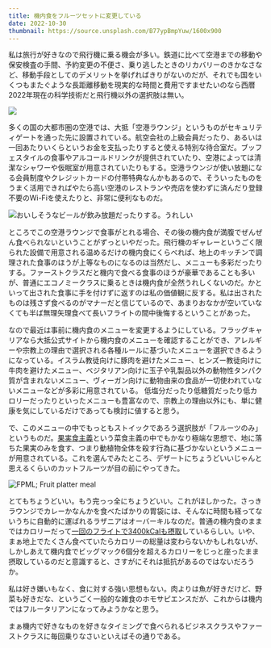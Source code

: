 ```yaml
---
title: 機内食をフルーツセットに変更している
date: 2022-10-30
thumbnail: https://source.unsplash.com/B77ypBmpYuw/1600x900
---
```


私は旅行が好きなので飛行機に乗る機会が多い。鉄道に比べて空港までの移動や保安検査の手間、予約変更の不便さ、乗り逃したときのリカバリーのきかなさなど、移動手段としてのデメリットを挙げればきりがないのだが、それでも国をいくつもまたぐような長距離移動を現実的な時間と費用ですませたいのなら西暦2022年現在の科学技術だと飛行機以外の選択肢は無い。

![](https://img.xar.sh/i-MhcbnFJ-X2.jpg)

多くの国の大都市圏の空港では、大抵「空港ラウンジ」というものがセキュリティゲートを通った先に設置されている。航空会社の上級会員だったり、あるいは一回あたりいくらというお金を支払ったりすると使える特別な待合室だ。ブッフェスタイルの食事やアルコールドリンクが提供されていたり、空港によっては清潔なシャワーや仮眠室が用意されていたりもする。空港ラウンジが使い放題になる会員制度やクレジットカードの付帯特典なんかもあるので、そういったものをうまく活用できればやたら高い空港のレストランや売店を使わずに済んだり登録不要のWi-Fiを使えたりと、非常に便利なものだ。

![おいしそうなビールが飲み放題だったりする。うれしい](https://dsm01pap005files.storage.live.com/y4muSJwcGRq90vlrssVVcp5_nuFMK7sT28rZvW23rwKgL1Uj0kRyPn974qx9Qem8LscLq6uy5GqarPTzCvsWeRV0PIQwvYJtQtWwDVmiPeLADEUOPB3jEodfq3SEr3OLO2Gka6PgBTF0UKRManQZGvWHv17kNy8etJ57C4R4dFp6ExJ_DOxnPPQN-FXHkRJA4fu?width=1024&height=768&cropmode=none)

ところでこの空港ラウンジで食事がとれる場合、その後の機内食が満腹でぜんぜん食べられないということがずっといやだった。飛行機のギャレーというごく限られた設備で用意される温めるだけの機内食にくらべれば、地上のキッチンで調理された食事のほうが上等なものになるのは当然だし、メニューも多彩だったりする。ファーストクラスだと機内で食べる食事のほうが豪華であることも多いが、普通にエコノミークラスに乗るときは機内食が全然うれしくないのだ。かといって出された食事に手を付けずに返すのは私の価値観に反する。私は出されたものは残さず食べるのがマナーだと信じているので、あまりおなかが空いていなくても半ば無理矢理食べて長いフライトの間中後悔するということがあった。

なので最近は事前に機内食のメニューを変更するようにしている。フラッグキャリアなら大抵公式サイトから機内食のメニューを確認することができ、アレルギーや宗教上の理由で選択される各種ルールに基づいたメニューを選択できるようになっている。イスラム教徒向けに豚肉を避けたメニュー、ヒンズー教徒向けに牛肉を避けたメニュー、ベジタリアン向けに玉子や乳製品以外の動物性タンパク質が含まれないメニュー、ヴィーガン向けに動物由来の食品が一切使われていないメニューなどが多彩に用意されている。 低塩分だったり低糖質だったり低カロリーだったりといったメニューも豊富なので、宗教上の理由以外にも、単に健康を気にしているだけであっても検討に値すると思う。

で、このメニューの中でもっともストイックであろう選択肢が「フルーツのみ」というものだ。[果実食主義](https://ja.wikipedia.org/wiki/%E6%9E%9C%E5%AE%9F%E9%A3%9F%E4%B8%BB%E7%BE%A9)という菜食主義の中でもかなり極端な思想で、地に落ちた果実のみを食す、つまり動植物全体を殺す行為に基づかないというメニューが用意されている。これを選んでみたところ、デザートにちょうどいいじゃんと思えるくらいのカットフルーツが目の前にやってきた。

![FPML; Fruit platter meal](https://dsm01pap005files.storage.live.com/y4mdzAtbOgno65pdrA8V-sNQUVcHRfDR8f2yLSoJp3YD3uWC_YhPkmt3ILXh1SFmiN58YR7CpEI3fVeQTN7U2lQRMxCSzqlrkKyHaLbV34X4SJ7joF4Nhpv1Lu6hin3-h3oKlOyJyRBgPcRtgzpN4DggFJbylkpze_kxeR0wBlrCi018WhlEWWSgqXpmLTOWv8K?width=4032&height=3024&cropmode=none)

とてもちょうどいい。もう完っっ全にちょうどいい。これがほしかった。さっきラウンジでカレーかなんかを食べたばかりの胃袋には、そんなに時間も経ってないうちに自動的に運ばれるラザニアはオーバーキルなのだ。普通の機内食のままではカロリーだって[一回のフライトで3400kCalも摂取](https://www.news.com.au/travel/travel-updates/health-safety/this-is-the-frightening-amount-of-calories-we-consume-during-a-flight/news-story/46e66b969fd0784a003abcc92e299ca4)しているらしい。いや、まぁ地上でたくさん食べていたらカロリーの総量は変わらないかもしれないが、しかしあえて機内食でビッグマック6個分を超えるカロリーをじっと座ったまま摂取しているのだと意識すると、さすがにそれは抵抗があるのではないだろうか。

私は好き嫌いもなく、食に対する強い思想もない。肉よりは魚が好きだけど、野菜も好きだな、というごく一般的な雑食のホモサピエンスだが、これからは機内ではフルータリアンになってみようかなと思う。

まぁ機内で好きなものを好きなタイミングで食べられるビジネスクラスやファーストクラスに毎回乗りなさいといえばその通りである。
